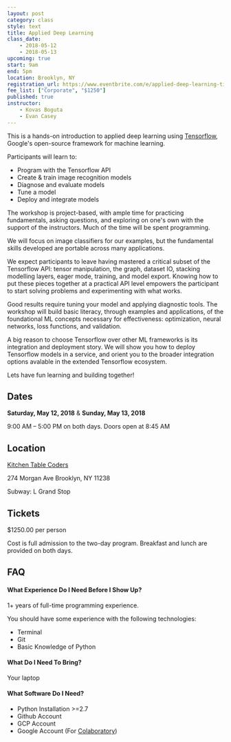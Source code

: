 ```yaml
---
layout: post
category: class
style: text
title: Applied Deep Learning
class_date:
    - 2018-05-12
    - 2018-05-13
upcoming: true
start: 9am
end: 5pm
location: Brooklyn, NY
registration_url: https://www.eventbrite.com/e/applied-deep-learning-tickets-42720051825
fee_list: ["Corporate", "$1250"]
published: true
instructor:
    - Kovas Boguta
    - Evan Casey
---
```



This is a hands-on introduction to applied deep learning using [Tensorflow](https://www.tensorflow.org), 
Google's open-source framework for machine learning. 

Participants will learn to:
- Program with the Tensorflow API
- Create & train image recognition models
- Diagnose and evaluate models 
- Tune a model
- Deploy and integrate models

The workshop is project-based, with ample time for practicing fundamentals,
asking  questions, and exploring on one's own with the support of the
instructors. Much of the time will be spent programming.

We will focus on image classifiers for our examples, but the fundamental skills
developed are portable across many applications. 

We expect participants to leave having mastered a critical subset of
the Tensorflow API: tensor manipulation, the graph, dataset IO, stacking
modelling layers, eager mode, training, and model export. Knowing how to put
these pieces together at a practical API level empowers the participant to
start solving problems and experimenting with what works.

Good results require tuning your model and applying diagnostic tools. The
workshop will build basic literacy, through examples and applications, of the
foundational ML concepts necessary for effectiveness: optimization, neural
networks, loss functions, and validation.

A big reason to choose Tensorflow over other ML frameworks is its integration 
and deployment story. We will show you how to deploy Tensorflow models in 
a service, and orient you to the broader integration options avalable in the
extended Tensorflow ecosystem. 

Lets have fun learning and building together!

## Dates

**Saturday, May 12, 2018** &amp; **Sunday, May 13, 2018**

9:00 AM – 5:00 PM on both days. Doors open at 8:45 AM

## Location

[Kitchen Table Coders](http://kitchentablecoders.com/)

274 Morgan Ave
Brooklyn, NY 11238

Subway: L Grand Stop

## Tickets

$1250.00 per person

Cost is full admission to the two-day program. Breakfast and lunch are provided
on both days.

## FAQ

#### What Experience Do I Need Before I Show Up?

1+ years of full-time programming experience.

You should have some experience with the following technologies:

- Terminal
- Git
- Basic Knowledge of Python

#### What Do I Need To Bring?

Your laptop

#### What Software Do I Need?

- Python Installation >=2.7
- Github Account
- GCP Account
- Google Account (For [Colaboratory](https://colab.research.google.com/notebooks/welcome.ipynb#recent=true))
